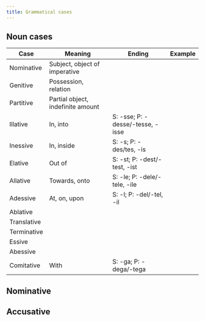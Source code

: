 ```yaml
---
title: Grammatical cases
---
```


## Noun cases

| Case        | Meaning | Ending | Example |
|-------------|---------|--------|---------|
| Nominative  | Subject, object of imperative|
| Genitive    | Possession, relation|
| Partitive   | Partial object, indefinite amount|
| Illative    | In, into|S: -sse; P: -desse/-tesse, -isse|
| Inessive    | In, inside|S: -s; P: -des/tes, -is|
| Elative     | Out of  | S: -st; P: -dest/-test, -ist |
| Allative    | Towards, onto| S: -le; P: -dele/-tele, -ile |
| Adessive    | At, on, upon | S: -l; P: -del/-tel, -il |
| Ablative    |
| Translative |
| Terminative |
| Essive |
| Abessive |
| Comitative  | With          | S: -ga; P: -dega/-tega |


## Nominative

## Accusative
